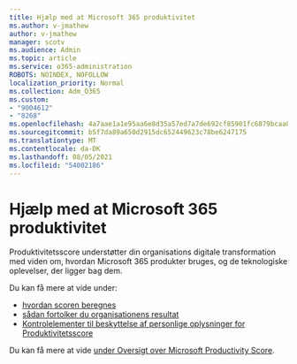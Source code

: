 ```yaml
---
title: Hjælp med at Microsoft 365 produktivitet
ms.author: v-jmathew
author: v-jmathew
manager: scotv
ms.audience: Admin
ms.topic: article
ms.service: o365-administration
ROBOTS: NOINDEX, NOFOLLOW
localization_priority: Normal
ms.collection: Adm_O365
ms.custom:
- "9004612"
- "8268"
ms.openlocfilehash: 4a7aae1a1e95aa6e8d35a57ed7a7de692cf85901fc6879bcaa8dade37456eba3
ms.sourcegitcommit: b5f7da89a650d2915dc652449623c78be6247175
ms.translationtype: MT
ms.contentlocale: da-DK
ms.lasthandoff: 08/05/2021
ms.locfileid: "54002186"
---
```

# <a name="help-improve-microsoft-365-productivity"></a>Hjælp med at Microsoft 365 produktivitet

Produktivitetsscore understøtter din organisations digitale transformation med viden om, hvordan Microsoft 365 produkter bruges, og de teknologiske oplevelser, der ligger bag dem.

Du kan få mere at vide under:

- [hvordan scoren beregnes](https://docs.microsoft.com/microsoft-365/admin/productivity/productivity-score)
- [sådan fortolker du organisationens resultat](https://docs.microsoft.com/microsoft-365/admin/productivity/productivity-score)
- [Kontrolelementer til beskyttelse af personlige oplysninger for Produktivitetsscore](https://docs.microsoft.com/microsoft-365/admin/productivity/privacy)

Du kan få mere at vide [under Oversigt over Microsoft Productivity Score](https://docs.microsoft.com/microsoft-365/admin/productivity/productivity-score).
